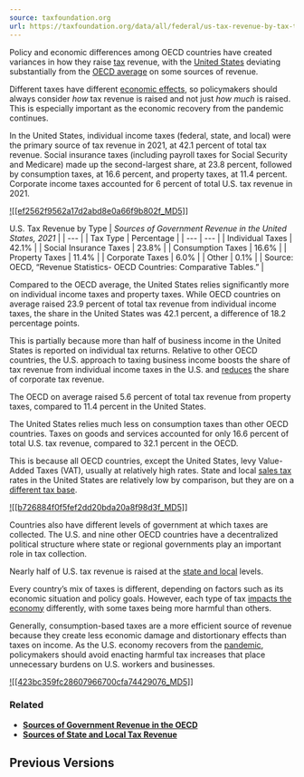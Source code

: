 ```yaml
---
source: taxfoundation.org
url: https://taxfoundation.org/data/all/federal/us-tax-revenue-by-tax-type-2023/
---
```


Policy and economic differences among OECD countries have created variances in how they raise [tax](https://taxfoundation.org/taxedu/glossary/tax/) revenue, with the [United States](https://taxfoundation.org/location/united-states/) deviating substantially from the [OECD average](https://taxfoundation.org/data/all/global/oecd-tax-revenue-by-country-2023/) on some sources of revenue.

Different taxes have different [economic effects](https://taxfoundation.org/taxedu/educational-resources/primer-not-all-taxes-are-created-equal/), so policymakers should always consider _how_ tax revenue is raised and not just _how much_ is raised. This is especially important as the economic recovery from the pandemic continues.

In the United States, individual income taxes (federal, state, and local) were the primary source of tax revenue in 2021, at 42.1 percent of total tax revenue. Social insurance taxes (including payroll taxes for Social Security and Medicare) made up the second-largest share, at 23.8 percent, followed by consumption taxes, at 16.6 percent, and property taxes, at 11.4 percent. Corporate income taxes accounted for 6 percent of total U.S. tax revenue in 2021.

[![[ef2562f9562a17d2abd8e0a66f9b802f_MD5]]](https://taxfoundation.org/wp-content/uploads/2023/02/US_OECD_rev2023_3.png)

U.S. Tax Revenue by Type
| _Sources of Government Revenue in the United States, 2021_ |
| --- |
| Tax Type | Percentage |
| --- | --- |
| Individual Taxes | 42.1% |
| Social Insurance Taxes | 23.8% |
| Consumption Taxes | 16.6% |
| Property Taxes | 11.4% |
| Corporate Taxes | 6.0% |
| Other | 0.1% |
| Source: OECD, “Revenue Statistics- OECD Countries: Comparative Tables.” |

Compared to the OECD average, the United States relies significantly more on individual income taxes and property taxes. While OECD countries on average raised 23.9 percent of total tax revenue from individual income taxes, the share in the United States was 42.1 percent, a difference of 18.2 percentage points.

This is partially because more than half of business income in the United States is reported on individual tax returns. Relative to other OECD countries, the U.S. approach to taxing business income boosts the share of tax revenue from individual income taxes in the U.S. and [reduces](https://www.aei.org/op-eds/the-biden-administrations-corporate-tax-statistic-is-misleading/) the share of corporate tax revenue.

The OECD on average raised 5.6 percent of total tax revenue from property taxes, compared to 11.4 percent in the United States.

The United States relies much less on consumption taxes than other OECD countries. Taxes on goods and services accounted for only 16.6 percent of total U.S. tax revenue, compared to 32.1 percent in the OECD.

This is because all OECD countries, except the United States, levy Value-Added Taxes (VAT), usually at relatively high rates. State and local [sales tax](https://taxfoundation.org/taxedu/glossary/sales-tax/) rates in the United States are relatively low by comparison, but they are on a [different tax base](https://taxfoundation.org/research/all/global/consumption-tax-policies/#Brief).

[![[b726884f0f5fef2dd20bda20a8f98d3f_MD5]]](https://taxfoundation.org/wp-content/uploads/2023/02/US_OECD_rev2023_4.png)

Countries also have different levels of government at which taxes are collected. The U.S. and nine other OECD countries have a decentralized political structure where state or regional governments play an important role in tax collection.

Nearly half of U.S. tax revenue is raised at the [state and local](https://taxfoundation.org/data/all/state/state-local-tax-collections/) levels.

Every country’s mix of taxes is different, depending on factors such as its economic situation and policy goals. However, each type of tax [impacts the economy](https://taxfoundation.org/taxedu/educational-resources/primer-not-all-taxes-are-created-equal/) differently, with some taxes being more harmful than others.

Generally, consumption-based taxes are a more efficient source of revenue because they create less economic damage and distortionary effects than taxes on income. As the U.S. economy recovers from the [pandemic](https://taxfoundation.org/coronavirus-tax-tracker-covid19/), policymakers should avoid enacting harmful tax increases that place unnecessary burdens on U.S. workers and businesses.

[![[423bc359fc28607966700cfa74429076_MD5]]](https://taxfoundation.org/wp-content/uploads/2023/02/US_OECD_rev2023_5-1.png)

### **Related**

-   **[Sources of Government Revenue in the OECD](https://taxfoundation.org/publications/sources-of-government-revenue-in-the-oecd/)**
-   **[Sources of State and Local Tax Revenue](https://taxfoundation.org/state-local-tax-collections/)**

## Previous Versions
